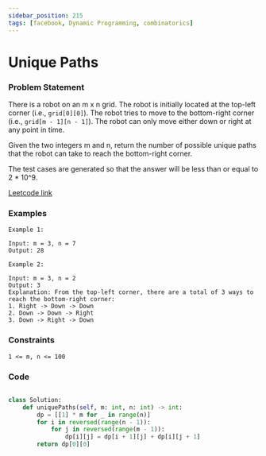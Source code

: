 ```yaml
---
sidebar_position: 215
tags: [facebook, Dynamic Programming, combinatorics]
---
```


# Unique Paths

### Problem Statement

There is a robot on an m x n grid. The robot is initially located at the top-left corner (i.e., `grid[0][0]`). The robot tries to move to the bottom-right corner (i.e., `grid[m - 1][n - 1]`). The robot can only move either down or right at any point in time.

Given the two integers m and n, return the number of possible unique paths that the robot can take to reach the bottom-right corner.

The test cases are generated so that the answer will be less than or equal to 2 \* 10^9.

[Leetcode link](https://leetcode.com/problems/unique-paths)

### Examples

```
Example 1:

Input: m = 3, n = 7
Output: 28

Example 2:

Input: m = 3, n = 2
Output: 3
Explanation: From the top-left corner, there are a total of 3 ways to reach the bottom-right corner:
1. Right -> Down -> Down
2. Down -> Down -> Right
3. Down -> Right -> Down
```

### Constraints

```
1 <= m, n <= 100

```

### Code

```python title="Python3 Code"

class Solution:
    def uniquePaths(self, m: int, n: int) -> int:
        dp = [[1] * m for _ in range(n)]
        for i in reversed(range(n - 1)):
            for j in reversed(range(m - 1)):
                dp[i][j] = dp[i + 1][j] + dp[i][j + 1]
        return dp[0][0]
```
